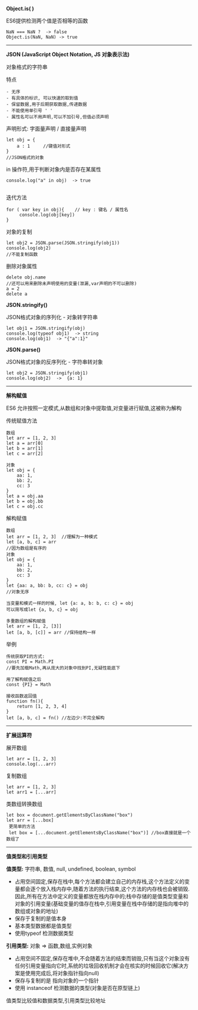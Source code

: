 **Object.is( )**

ES6提供检测两个值是否相等的函数
```
NaN === NaN ?  -> false
Object.is(NaN, NaN) -> true
```
---

**JSON (JavaScript Object Notation, JS 对象表示法)**

对象格式的字符串

特点
```
- 无序
- 有具体的标识, 可以快速的取到值
- 保留数据,用于后期获取数据,传递数据
- 不能使用单引号 ' '
- 属性名可以不用声明,可以不加引号,但值必须声明

```

声明形式: 字面量声明 / 直接量声明 
```
let obj = {   
    a : 1     //键值对形式
}
//JSON格式的对象
```
in 操作符,用于判断对象内是否存在某属性

```
console.log("a" in obj)  -> true
 
```
迭代方法
```
for ( var key in obj){    // key : 键名 / 属性名
     console.log(obj[key])
}
```
对象的复制
```
let obj2 = JSON.parse(JSON.stringify(obj1))
console.log(obj2)
//不能复制函数
```
删除对象属性
```
delete obj.name 
//还可以用来删除未声明使用的变量(泄漏,var声明的不可以删除)
a = 2
delete a

```

**JSON.stringify()**

JSON格式对象的序列化 - 对象转字符串
```
let obj1 = JSON.stringify(obj)
console.log(typeof obj1)  -> string
console.log(obj1)  -> "{"a":1}"
```
**JSON.parse()**

JSON格式对象的反序列化 - 字符串转对象

```
let obj2 = JSON.stringify(obj1)
console.log(obj2)  ->  {a: 1}
```
---

**解构赋值**

ES6 允许按照一定模式,从数组和对象中提取值,对变量进行赋值,这被称为解构

传统赋值方法
```
数组
let arr = [1, 2, 3]
let a = arr[0]
let b = arr[1]
let c = arr[2]

对象
let obj = {
    aa: 1,
    bb: 2,
    cc: 3
}
let a = obj.aa
let b = obj.bb
let c = obj.cc
```
解构赋值
```
数组
let arr = [1, 2, 3]  //理解为一种模式
let [a, b, c] = arr
//因为数组是有序的 
对象
let obj = {
    aa: 1,
    bb: 2,
    cc: 3
}
let {aa: a, bb: b, cc: c} = obj
//对象无序

当变量和模式一样的时候, let {a: a, b: b, c: c} = obj
可以简写成let {a, b, c} = obj

多重数组的解构赋值
let arr = [1, 2, [3]]
let [a, b, [c]] = arr //保持结构一样

```
举例

```
传统获取PI的方式:
const PI = Math.PI
//要先加载Math,再从庞大的对象中找到PI,无疑性能底下

用了解构赋值之后
const {PI} = Math

```
```
接收函数返回值
function fn(){
    return [1, 2, 3, 4]
}
let [a, b, c] = fn() //左边少:不完全解构
```
---

**扩展运算符**

展开数组
```
let arr = [1, 2, 3]
console.log(...arr) 
```
复制数组
```
let arr = [1, 2, 3]
let arr1 = [...arr]
```
类数组转换数组
```
let box = document.getElementsByClassName("box")
let arr = [...box]
 更简单的方法
 let box = [...document.getElementsByClassName("box")] //box直接就是一个数组了
```

---

**值类型和引用类型**

**值类型:** 字符串, 数值, null, undefined, boolean, symbol

- 占用空间固定,保存在栈中,每个方法都会建立自己的内存栈,这个方法定义的变量都会逐个放入栈内存中,随着方法的执行结束,这个方法的内存栈也会被销毁.因此,所有在方法中定义的变量都放在栈内存中的;栈中存储的是值类型变量和对象的引用变量(基础变量的值存在栈中,引用变量在栈中存储的是指向堆中的数组或对象的地址)
- 保存于复制的是值本身
- 基本类型数据都是值类型
- 使用typeof 检测数据类型

**引用类型:** 对象 => 函数,数组,实例对象

- 占用空间不固定,保存在堆中,不会随着方法的结束而销毁,只有当这个对象没有任何引用变量指向它时,系统的垃圾回收机制才会在核实的时候回收它(解决方案是使用完成后,将对象指针指向null)
- 保存与复制的是 指向对象的一个指针
- 使用 instanceof 检测数据的类型(对象是否在原型链上)

值类型比较值和数据类型,引用类型比较地址